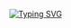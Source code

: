 <a href="https://git.io/typing-svg"><img src="https://readme-typing-svg.demolab.com?font=No+Speak+Language&duration=3000&pause=200&color=0ABAF7&center=true&vCenter=true&random=false&width=435&lines=Black+Ops+Modder;Estudante+de+Enxe%C3%B1ar%C3%ADa+Inform%C3%A1tica+na+UDC;Software+Engineering+Student+at+UDC" alt="Typing SVG" /></a>
